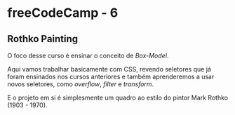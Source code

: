 # freeCodeCamp - 6

## Rothko Painting

O foco desse curso é ensinar o conceito de *Box-Model*.

Aqui vamos trabalhar basicamente com CSS, revendo seletores que já foram ensinados nos cursos anteriores e também aprenderemos a usar novos seletores, como *overflow*, *filter* e *transform*.

E o projeto em si é simplesmente um quadro ao estilo do pintor Mark Rothko (1903 - 1970).